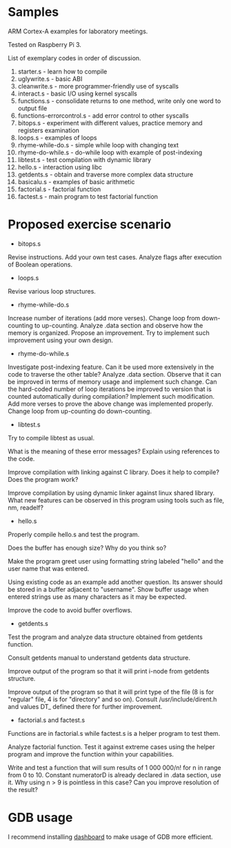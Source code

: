 # Samples
ARM Cortex-A examples for laboratory meetings.

Tested on Raspberry Pi 3.

List of exemplary codes in order of discussion.

1. starter.s - learn how to compile
1. uglywrite.s - basic ABI
1. cleanwrite.s - more programmer-friendly use of syscalls
1. interact.s - basic I/O using kernel syscalls
1. functions.s - consolidate returns to one method, write only one word to output file
1. functions-errorcontrol.s - add error control to other syscalls
1. bitops.s - experiment with different values, practice memory and registers examination
1. loops.s - examples of loops
1. rhyme-while-do.s - simple while loop with changing text
1. rhyme-do-while.s - do-while loop with example of post-indexing
1. libtest.s - test compilation with dynamic library
1. hello.s - interaction using libc
1. getdents.s - obtain and traverse more complex data structure
1. basicalu.s - examples of basic arithmetic
1. factorial.s - factorial function
1. factest.s - main program to test factorial function

# Proposed exercise scenario

 * bitops.s

Revise instructions. Add your own test cases. Analyze flags after
execution of Boolean operations.

 * loops.s

Revise various loop structures.

 * rhyme-while-do.s

Increase number of iterations (add more verses).
Change loop from down-counting to up-counting.
Analyze .data section and observe how the memory is organized. Propose
an improvement. Try to implement such improvement using your own design.

 * rhyme-do-while.s

Investigate post-indexing feature. Can it be used more extensively in
the code to traverse the other table?
Analyze .data section. Observe that it can be improved in terms of
memory usage and implement such change.
Can the hard-coded number of loop iterations be improved to version that
is counted automatically during compilation? Implement such
modification.
Add more verses to prove the above change was implemented properly.
Change loop from up-counting do down-counting.

 * libtest.s

Try to compile libtest as usual.

What is the meaning of these error messages? Explain using references to the code.

Improve compilation with linking against C library. Does it help to compile? Does the program work?

Improve compilation by using dynamic linker against linux shared library. What new features can be observed in this program using tools such as file, nm, readelf?

 * hello.s

Properly compile hello.s and test the program.

Does the buffer has enough size? Why do you think so?

Make the program greet user using formatting string labeled "hello" and the user name that was entered.

Using existing code as an example add another question. Its answer should be stored in a buffer adjacent to "username". Show buffer usage when entered strings use as many characters as it may be expected.

Improve the code to avoid buffer overflows.

 * getdents.s

Test the program and analyze data structure obtained from getdents function.

Consult getdents manual to understand getdents data structure.

Improve output of the program so that it will print i-node from getdents structure.

Improve output of the program so that it will print type of the file (8 is for "regular" file, 4 is for "directory" and so on). Consult /usr/include/dirent.h and values DT_ defined there for further improvement.

 * factorial.s and factest.s

Functions are in factorial.s while factest.s is a helper program to test them. 

Analyze factorial function. Test it against extreme cases using the helper program and improve the function within your capabilities.

Write and test a function that will sum results of 1 000 000/n! for n in range from 0 to 10. Constant numeratorD is already declared in .data section, use it. Why using n > 9 is pointless in this case? Can you improve resolution of the result?

# GDB usage
I recommend installing [dashboard] to make usage of GDB more efficient.

[dashboard]: https://github.com/cyrus-and/gdb-dashboard
